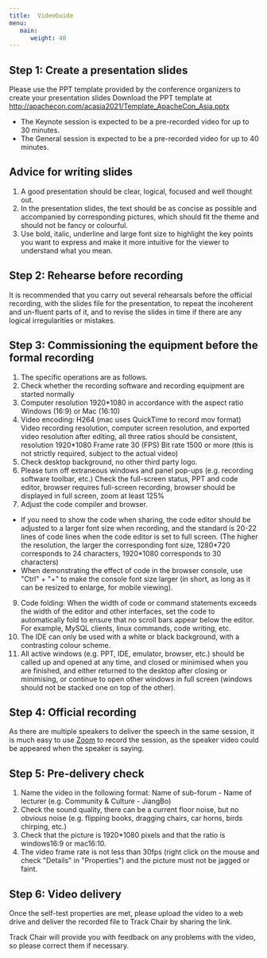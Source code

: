 ```yaml
---
title:  VideoGuide
menu:
   main:
      weight: 40
---
```


## Step 1: Create a presentation slides
Please use the PPT template provided by the conference organizers to create your presentation slides
Download the PPT template at
http://apachecon.com/acasia2021/Template_ApacheCon_Asia.pptx

* The Keynote session is expected to be a pre-recorded video for up to 30 minutes.
* The General session is expected to be a pre-recorded video for up to 40 minutes.


## Advice for writing slides
1. A good presentation should be clear, logical, focused and well thought out.
2. In the presentation slides, the text should be as concise as possible and accompanied by corresponding pictures, which should fit the theme and should not be fancy or colourful.
3. Use bold, italic, underline and large font size to highlight the key points you want to express and make it more intuitive for the viewer to understand what you mean.

## Step 2: Rehearse before recording
It is recommended that you carry out several rehearsals before the official recording, with the slides file for the presentation, to repeat the incoherent and un-fluent parts of it, and to revise the slides in time if there are any logical irregularities or mistakes.

## Step 3: Commissioning the equipment before the formal recording
1. The specific operations are as follows.
2. Check whether the recording software and recording equipment are started normally
3. Computer resolution 1920\*1080 in accordance with the aspect ratio Windows (16:9) or Mac (16:10)
4. Video encoding: H264 (mac uses QuickTime to record mov format) Video recording resolution, computer screen resolution, and exported video resolution after editing, all three ratios should be consistent, resolution 1920\*1080 Frame rate 30 (FPS) Bit rate 1500 or more (this is not strictly required, subject to the actual video)
5. Check desktop background, no other third party logo.
7. Please turn off extraneous windows and panel pop-ups (e.g. recording software toolbar, etc.)
Check the full-screen status, PPT and code editor, browser requires full-screen recording, browser should be displayed in full screen, zoom at least 125%
8. Adjust the code compiler and browser.
  * If you need to show the code when sharing, the code editor should be adjusted to a larger font size when recording, and the standard is 20-22 lines of code lines when the code editor is set to full screen. (The higher the resolution, the larger the corresponding font size, 1280\*720 corresponds to 24 characters, 1920\*1080 corresponds to 30 characters)
  *  When demonstrating the effect of code in the browser console, use "Ctrl" + "+" to make the console font size larger (in short, as long as it can be resized to enlarge, for mobile viewing).
9. Code folding: When the width of code or command statements exceeds the width of the editor and other interfaces, set the code to automatically fold to ensure that no scroll bars appear below the editor. For example, MySQL clients, linux commands, code writing, etc.
10. The IDE can only be used with a white or black background, with a contrasting colour scheme.
11. All active windows (e.g. PPT, IDE, emulator, browser, etc.) should be called up and opened at any time, and closed or minimised when you are finished, and either returned to the desktop after closing or minimising, or continue to open other windows in full screen (windows should not be stacked one on top of the other).


## Step 4: Official recording
As there are multiple speakers to deliver the speech in the same session, it is much easy to use [Zoom](https://www.zoom.us/) to record the session, as the speaker video could be appeared when the speaker is saying.

## Step 5: Pre-delivery check
1. Name the video in the following format: Name of sub-forum - Name of lecturer (e.g. Community & Culture - JiangBo)
2. Check the sound quality, there can be a current floor noise, but no obvious noise (e.g. flipping books, dragging chairs, car horns, birds chirping, etc.)
3. Check that the picture is 1920\*1080 pixels and that the ratio is windows16:9 or mac16:10.
4. The video frame rate is not less than 30fps (right click on the mouse and check "Details" in "Properties") and the picture must not be jagged or faint.

## Step 6: Video delivery
Once the self-test properties are met, please upload the video to a web drive and deliver the recorded file to Track Chair by sharing the link.

Track Chair will provide you with feedback on any problems with the video, so please correct them if necessary.
